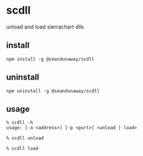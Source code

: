 # scdll

unload and load sierrachart dlls

## install
```
npm install -g @seandunaway/scdll
```

## uninstall
```
npm uninstall -g @seandunaway/scdll
```

## usage
```
% scdll -h
usage: [-a <address>] [-p <port>] <unload | load>

% scdll unload

% scdll load
```
